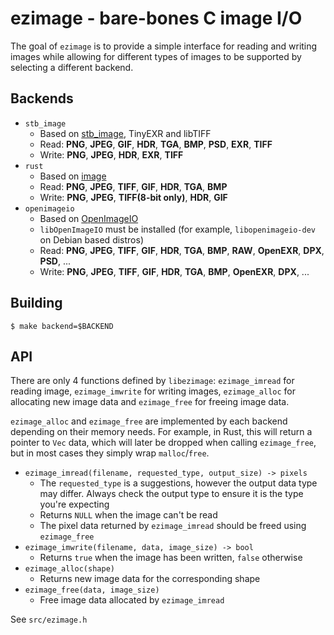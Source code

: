# ezimage - bare-bones C image I/O

The goal of `ezimage` is to provide a simple interface for reading and writing images while allowing for different types of images to be supported by selecting a different backend.

## Backends

- `stb_image`
  * Based on [stb_image](https://github.com/nothings/stb), TinyEXR and libTIFF
  * Read: **PNG**, **JPEG**, **GIF**, **HDR**, **TGA**, **BMP**, **PSD**, **EXR**, **TIFF**
  * Write: **PNG**, **JPEG**, **HDR**, **EXR**, **TIFF**
- `rust`
  * Based on [image](https://github.com/image-rs/image)
  * Read: **PNG**, **JPEG**, **TIFF**, **GIF**, **HDR**, **TGA**, **BMP**
  * Write: **PNG**, **JPEG**, **TIFF(8-bit only)**, **HDR**, **GIF**
- `openimageio`
  * Based on [OpenImageIO](https://github.com/OpenImageIO/oiio)
  * `libOpenImageIO` must be installed (for example, `libopenimageio-dev` on Debian based distros)
  * Read: **PNG**, **JPEG**, **TIFF**, **GIF**, **HDR**, **TGA**, **BMP**, **RAW**, **OpenEXR**, **DPX**, **PSD**, ...
  * Write: **PNG**, **JPEG**, **TIFF**, **GIF**, **HDR**, **TGA**, **BMP**, **OpenEXR**, **DPX**, ...

## Building

```shell
$ make backend=$BACKEND
```

## API

There are only 4 functions defined by `libezimage`: `ezimage_imread` for reading image, `ezimage_imwrite` for writing images, `ezimage_alloc` for allocating new image data and `ezimage_free` for freeing image data.

`ezimage_alloc` and `ezimage_free` are implemented by each backend depending on their memory needs. For example, in Rust, this will return a pointer to `Vec` data, which will later be dropped when calling `ezimage_free`, but in most cases they simply wrap `malloc`/`free`.

- `ezimage_imread(filename, requested_type, output_size) -> pixels`
  * The `requested_type` is a suggestions, however the output data type may differ. Always check the output type to ensure it is the type you're expecting
  * Returns `NULL` when the image can't be read
  * The pixel data returned by `ezimage_imread` should be freed using `ezimage_free`
- `ezimage_imwrite(filename, data, image_size) -> bool`
  * Returns `true` when the image has been written, `false` otherwise
- `ezimage_alloc(shape)`
  * Returns new image data for the corresponding shape
- `ezimage_free(data, image_size)`
  * Free image data allocated by `ezimage_imread`

See `src/ezimage.h`
